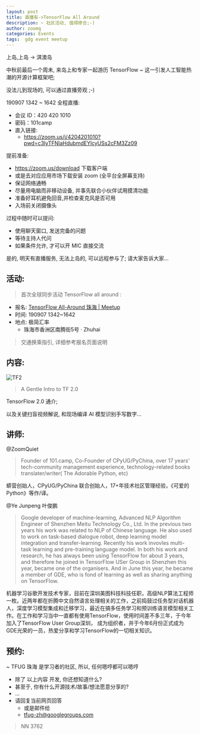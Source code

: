 ```yaml
---
layout: post
title: 直播有->TensorFlow All Around
description: ~ 社区活动, 值得掺合;-)
author: zoomq
categories: Events
tags:  gdg event meetup
---
```



上岛,上岛 -> 淇澳岛

中秋前最后一个周未, 来岛上和专家一起游历 TensorFlow ~ 
这一引发人工智能热潮的开源计算框架吧;

没法儿到现场的, 可以通过直播旁观 ;-)

<!--more-->


190907 1342 ~ 1642 全程直播:

- 会议 ID：420 420 1010
- 密码：101camp
- 直入链接:
    + https://zoom.us/j/4204201010?pwd=c3lyTFNlaHdubmdEYlcyUSs2cFM3Zz09

提前准备:

- https://zoom.us/download 下载客户端
- 或是去对应应用市场下载安装 zoom (全平台全屏幕支持)
- 保证网络通畅
- 尽量用电脑而非移动设备, 并事先联合小伙伴试用摸清功能
- 准备好耳机避免回音,并检查麦克风是否可用
- 入场前关闭摄像头

过程中随时可以提问:

- 使用聊天窗口, 发送完备的问题
- 等待主持人代问
- 如果条件允许, 才可以开 MIC 直接交流

是的, 明天有直播服务, 无法上岛的, 可以远程参与了;
请大家告诉大家...


## 活动:
> 首次全球同步活动 TensorFlow all around :

- 报名: [TensorFlow All\-Around 珠海 \| Meetup](https://www.meetup.com/TensorFlow-User-Group-Zhuhai/events/264053619/)
- 时间: 190907 1342~1642
- 地点: 极简汇率
    + 珠海市香洲区南腾街5号 · Zhuhai

> 交通换乘指引, 详细参考报名页面说明

## 内容:

![TF2](https://ipic.zoomquiet.top/2019-09-06-ScreenShot%202019-09-06%2016.48.44.jpg)

> A Gentle Intro to TF 2.0

TensorFlow 2.0 通介;


以及关键扫盲视频解说, 和现场编译 AI 模型识别手写数字...


## 讲师:

@ZoomQuiet

> Founder of 101.camp, Co-Founder of CPyUG/PyChina, over 17 years' tech-community management experience, technology-related books translater/writer( The Adorable Python, etc)

蟒营创始人，CPyUG/PyChina 联合创始人，17+年技术社区管理经验，《可爱的 Python》等作/译。


@Ye Junpeng 叶俊鹏

> Google developer of machine-learning, Advanced NLP Algorithm Engineer of Shenzhen Meitu Technology Co., Ltd. In the previous two years his work was related to NLP of Chinese language. He also used to work on task-based dialogue robot, deep learning model integration and transfer-learning. Recently his work invovles multi-task learning and pre-training language model. In both his work and research, he has always been using TensorFlow for about 3 years, and therefore he joined in TensorFlow USer Group in Shenzhen this year, became one of the organisers. And in June this year, he became a member of GDE, who is fond of learning as well as sharing anything on TensorFlow.

机器学习谷歌开发技术专家，目前在深圳美图科技科技任职，高级NLP算法工程师一枚。近两年都在折腾中文自然语言处理相关的工作，之前捣鼓过任务型对话机器人，深度学习模型集成和迁移学习，最近在搞多任务学习和预训练语言模型相关工作。在工作和学习当中一直都有使用TensorFlow，使用时间差不多三年，于今年加入了TensorFlow User Group深圳， 成为组织者，并于今年6月份正式成为GDE光荣的一员，热爱分享和学习TensorFlow的一切相关知识。


## 预约:
~ TFUG 珠海 是学习者的社区, 所以, 任何嗯哼都可以嗯哼

- 除了 以上内容 开发, 你还想知道什么?
- 甚至于, 你有什么开源技术/故事/想法愿意分享的?
- ...
- 请回复当前网页回答
    + 或是邮件给
    + tfug-zh@googlegroups.com



> NN 3762



